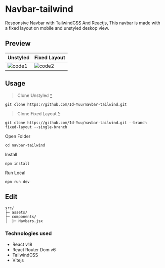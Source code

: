 # Navbar-tailwind
Responsive Navbar with TailwindCSS And Reactjs, This navbar is made with a fixed layout on mobile and unstyled deskop view.

## Preview
| Unstyled     | Fixed Layout |
| ---      | ---       |
| ![code1](https://user-images.githubusercontent.com/122996864/223096454-edbc4698-fc0f-405c-a32a-948e747bbf31.gif) | ![code2](https://user-images.githubusercontent.com/122996864/223402653-bf5a2b61-fb83-428f-818f-f671dba8f43a.gif) |


## Usage
> Clone Unstyled [^](https://github.com/Id-Yuu/navbar-tailwind/tree/fixed-layout)
```
git clone https://github.com/Id-Yuu/navbar-tailwind.git
```

> Clone Fixed Layout [^](https://github.com/Id-Yuu/navbar-tailwind)
```
git clone https://github.com/Id-Yuu/navbar-tailwind.git --branch fixed-layout --single-branch
```

Open Folder
```
cd navbar-tailwind
```

Install
```
npm install
```

Run Local
```
npm run dev
```


## Edit
```
src/
├─ assets/
├─ components/
│  ├─ Navbars.jsx
```

### Technologies used
* React v18
* React Router Dom v6
* TailwindCSS
* Vitejs
